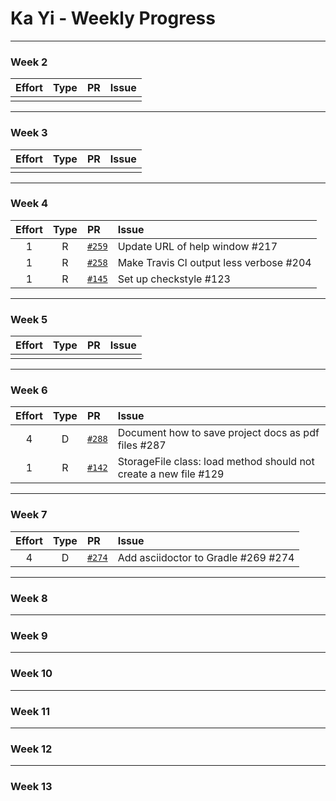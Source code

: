 # Ka Yi - Weekly Progress

---

### Week 2

Effort| Type | PR | Issue
:----:|:----:|:-----------|:------
 |  | | 

---

### Week 3

Effort| Type | PR | Issue
:----:|:----:|:-----------|:------
 |  |  | 

---

### Week 4

Effort| Type | PR | Issue
:----:|:----:|:-----------|:------
1 | R | [`#259`](https://github.com/se-edu/addressbook-level4/pull/259) | Update URL of help window #217
1 | R | [`#258`](https://github.com/se-edu/addressbook-level4/pull/258) | Make Travis CI output less verbose #204
1 | R | [`#145`](https://github.com/se-edu/addressbook-level2/pull/145) | Set up checkstyle #123

---

### Week 5

Effort| Type | PR | Issue
:----:|:----:|:-----------|:------
 |  |  |

---

### Week 6

Effort| Type | PR | Issue
:----:|:----:|:-----------|:------
4 | D | [`#288`](https://github.com/se-edu/addressbook-level4/pull/288) | Document how to save project docs as pdf files #287
1 | R | [`#142`](https://github.com/se-edu/addressbook-level2/pull/142) | StorageFile class: load method should not create a new file #129

---

### Week 7

Effort| Type | PR | Issue
:----:|:----:|:-----------|:------
4 | D | [`#274`](https://github.com/se-edu/addressbook-level4/pull/274) | Add asciidoctor to Gradle #269 #274

---

### Week 8

---

### Week 9

---

### Week 10

---

### Week 11

---

### Week 12

---

### Week 13

